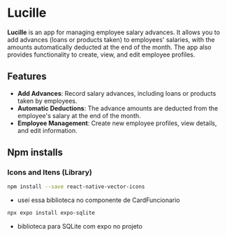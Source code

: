 # Lucille

**Lucille** is an app for managing employee salary advances. It allows you to add advances (loans or products taken) to employees' salaries, with the amounts automatically deducted at the end of the month. The app also provides functionality to create, view, and edit employee profiles.

## Features
- **Add Advances**: Record salary advances, including loans or products taken by employees.
- **Automatic Deductions**: The advance amounts are deducted from the employee's salary at the end of the month.
- **Employee Management**: Create new employee profiles, view details, and edit information.

## Npm installs

### Icons and Itens (Library)

```bash
npm install --save react-native-vector-icons
```
- usei essa biblioteca no componente de CardFuncionario

```bash
npx expo install expo-sqlite
```
- biblioteca para SQLite com expo no projeto